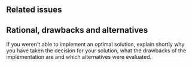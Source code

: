 
## Related issues

## Rational, drawbacks and alternatives
If you weren't able to implement an optimal solution, explain shortly why you have taken the decision for your solution, what the drawbacks of the implementation are and which alternatives were evaluated.
